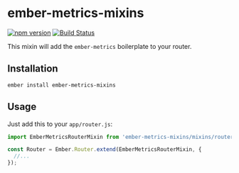 # ember-metrics-mixins

[![npm version](https://badge.fury.io/js/ember-metrics-mixins.svg)](https://badge.fury.io/js/ember-metrics-mixins)
[![Build Status](https://travis-ci.org/kellyselden/ember-metrics-mixins.svg?branch=master)](https://travis-ci.org/kellyselden/ember-metrics-mixins)

This mixin will add the `ember-metrics` boilerplate to your router.

## Installation

`ember install ember-metrics-mixins`

## Usage

Just add this to your `app/router.js`:

```js
import EmberMetricsRouterMixin from 'ember-metrics-mixins/mixins/router';

const Router = Ember.Router.extend(EmberMetricsRouterMixin, {
  //...
});
```
